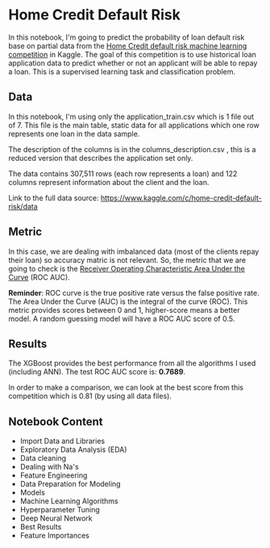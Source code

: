 # Home Credit Default Risk 

In this notebook, I'm going to predict the probability of loan default risk base on partial data from the [Home Credit default risk machine learning competition](https://www.kaggle.com/c/home-credit-default-risk/) in Kaggle. The goal of this competition is to use historical loan application data to predict whether or not an applicant will be able to repay a loan. This is a supervised learning task and classification problem.


## Data

In this notebook, I'm using only the application_train.csv which is 1 file out of 7.
This file is the main table, static data for all applications which one row represents one loan in the data sample.

The description of the columns is in the columns_description.csv , this is a reduced version that describes the application set only.

The data contains 307,511 rows (each row represents a loan) and 122 columns represent information about the client and the loan.

Link to the full data source: https://www.kaggle.com/c/home-credit-default-risk/data


## Metric

In this case, we are dealing with imbalanced data (most of the clients repay their loan) so accuracy matric is not relevant.
So, the metric that we are going to check is the [Receiver Operating Characteristic Area Under the Curve](https://en.wikipedia.org/wiki/Receiver_operating_characteristic) (ROC AUC).

**Reminder**: ROC curve is the true positive rate versus the false positive rate.
The Area Under the Curve (AUC) is the integral of the curve (ROC). This metric provides scores between 0 and 1, higher-score means a better model. A random guessing model will have a ROC AUC score of 0.5.


## Results

The XGBoost provides the best performance from all the algorithms I used (including ANN).
The test ROC AUC score is: **0.7689**.

In order to make a comparison, we can look at the best score from this competition which is 0.81 (by using all data files).


## Notebook Content

- Import Data and Libraries
- Exploratory Data Analysis (EDA)
- Data cleaning
- Dealing with Na's
- Feature Engineering
- Data Preparation for Modeling
- Models
- Machine Learning Algorithms
- Hyperparameter Tuning
- Deep Neural Network
- Best Results
- Feature Importances
